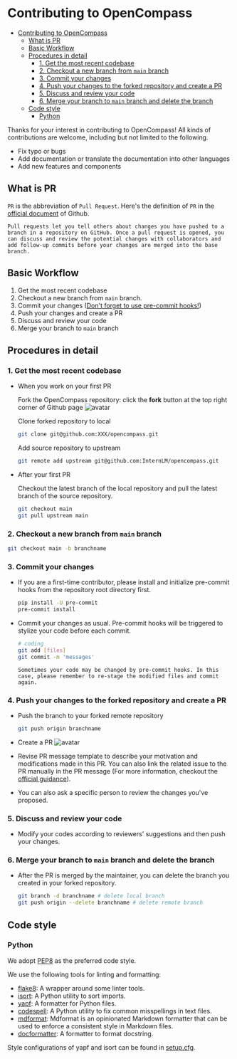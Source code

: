 # Contributing to OpenCompass

- [Contributing to OpenCompass](#contributing-to-opencompass)
  - [What is PR](#what-is-pr)
  - [Basic Workflow](#basic-workflow)
  - [Procedures in detail](#procedures-in-detail)
    - [1. Get the most recent codebase](#1-get-the-most-recent-codebase)
    - [2. Checkout a new branch from `main` branch](#2-checkout-a-new-branch-from-main-branch)
    - [3. Commit your changes](#3-commit-your-changes)
    - [4. Push your changes to the forked repository and create a PR](#4-push-your-changes-to-the-forked-repository-and-create-a-pr)
    - [5. Discuss and review your code](#5-discuss-and-review-your-code)
    - [6.  Merge your branch to `main` branch and delete the branch](#6--merge-your-branch-to-main-branch-and-delete-the-branch)
  - [Code style](#code-style)
    - [Python](#python)

Thanks for your interest in contributing to OpenCompass! All kinds of contributions are welcome, including but not limited to the following.

- Fix typo or bugs
- Add documentation or translate the documentation into other languages
- Add new features and components

## What is PR

`PR` is the abbreviation of `Pull Request`. Here's the definition of `PR` in the [official document](https://docs.github.com/en/github/collaborating-with-pull-requests/proposing-changes-to-your-work-with-pull-requests/about-pull-requests) of Github.

```
Pull requests let you tell others about changes you have pushed to a branch in a repository on GitHub. Once a pull request is opened, you can discuss and review the potential changes with collaborators and add follow-up commits before your changes are merged into the base branch.
```

## Basic Workflow

1. Get the most recent codebase
2. Checkout a new branch from `main` branch.
3. Commit your changes ([Don't forget to use pre-commit hooks!](#3-commit-your-changes))
4. Push your changes and create a PR
5. Discuss and review your code
6. Merge your branch to `main` branch

## Procedures in detail

### 1. Get the most recent codebase

- When you work on your first PR

  Fork the OpenCompass repository: click the **fork** button at the top right corner of Github page
  ![avatar](https://github.com/open-compass/opencompass/assets/22607038/851ed33d-02db-49c9-bf94-7c62eee89eb2)

  Clone forked repository to local

  ```bash
  git clone git@github.com:XXX/opencompass.git
  ```

  Add source repository to upstream

  ```bash
  git remote add upstream git@github.com:InternLM/opencompass.git
  ```

- After your first PR

  Checkout the latest branch of the local repository and pull the latest branch of the source repository.

  ```bash
  git checkout main
  git pull upstream main
  ```

### 2. Checkout a new branch from `main` branch

```bash
git checkout main -b branchname
```

### 3. Commit your changes

- If you are a first-time contributor, please install and initialize pre-commit hooks from the repository root directory first.

  ```bash
  pip install -U pre-commit
  pre-commit install
  ```

- Commit your changes as usual. Pre-commit hooks will be triggered to stylize your code before each commit.

  ```bash
  # coding
  git add [files]
  git commit -m 'messages'
  ```

  ```{note}
  Sometimes your code may be changed by pre-commit hooks. In this case, please remember to re-stage the modified files and commit again.
  ```

### 4. Push your changes to the forked repository and create a PR

- Push the branch to your forked remote repository

  ```bash
  git push origin branchname
  ```

- Create a PR
  ![avatar](https://github.com/open-compass/opencompass/assets/22607038/08feb221-b145-4ea8-8e20-05f143081604)

- Revise PR message template to describe your motivation and modifications made in this PR. You can also link the related issue to the PR manually in the PR message (For more information, checkout the [official guidance](https://docs.github.com/en/issues/tracking-your-work-with-issues/linking-a-pull-request-to-an-issue)).

- You can also ask a specific person to review the changes you've proposed.

### 5. Discuss and review your code

- Modify your codes according to reviewers' suggestions and then push your changes.

### 6. Merge your branch to `main` branch and delete the branch

- After the PR is merged by the maintainer, you can delete the branch you created in your forked repository.

  ```bash
  git branch -d branchname # delete local branch
  git push origin --delete branchname # delete remote branch
  ```

## Code style

### Python

We adopt [PEP8](https://www.python.org/dev/peps/pep-0008/) as the preferred code style.

We use the following tools for linting and formatting:

- [flake8](https://github.com/PyCQA/flake8): A wrapper around some linter tools.
- [isort](https://github.com/timothycrosley/isort): A Python utility to sort imports.
- [yapf](https://github.com/google/yapf): A formatter for Python files.
- [codespell](https://github.com/codespell-project/codespell): A Python utility to fix common misspellings in text files.
- [mdformat](https://github.com/executablebooks/mdformat): Mdformat is an opinionated Markdown formatter that can be used to enforce a consistent style in Markdown files.
- [docformatter](https://github.com/myint/docformatter): A formatter to format docstring.

Style configurations of yapf and isort can be found in [setup.cfg](https://github.com/open-mmlab/OpenCompass/blob/main/setup.cfg).
